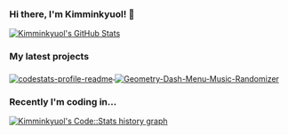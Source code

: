 ### Hi there, I'm Kimminkyuol! 👋

<a href="https://github.com/Kimminkyuol">
  <img src="https://github-readme-stats.vercel.app/api?username=Kimminkyuol&show_icons=true" alt="Kimminkyuol's GitHub Stats" />
</a>

### My latest projects

<a href="https://github.com/Kimminkyuol/codestats-profile-readme">
  <img align="middle" src="https://github-readme-stats.vercel.app/api/pin/?username=Kimminkyuol&repo=codestats-profile-readme" alt="codestats-profile-readme" />
</a>
<a href="https://github.com/Kimminkyuol/Geometry-Dash-Menu-Music-Randomizer">
  <img align="middle" src="https://github-readme-stats.vercel.app/api/pin/?username=Kimminkyuol&repo=Geometry-Dash-Menu-Music-Randomizer" alt="Geometry-Dash-Menu-Music-Randomizer" />
</a>

### Recently I'm coding in...

<a href="https://codestats.net/users/Kimminkyuol">
  <img src='https://codestats-readme.Kimminkyuol.cn/history-graph/Kimminkyuol?width=850&height=300&timezone=08:00&history_days=21&max_languages=9&language_colors=["3e4053","f15854","5da5da","faa43a","60bd68","f17cb0","b2912f","decf3f","b276b2","808080"]' alt="Kimminkyuol's Code::Stats history graph" />
</a>

